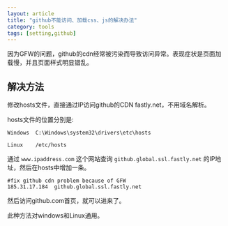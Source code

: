 ```yaml
---
layout: article
title: "github不能访问、加载css、js的解决办法"
category: tools
tags: [setting,github]
---
```



因为GFW的问题，github的cdn经常被污染而导致访问异常。表现症状是页面加载慢，并且页面样式明显错乱。


## 解决方法

修改hosts文件，直接通过IP访问github的CDN fastly.net，不用域名解析。

hosts文件的位置分别是:

    Windows  C:\Windows\system32\drivers\etc\hosts

    Linux    /etc/hosts

通过 `www.ipaddress.com` 这个网站查询 `github.global.ssl.fastly.net` 的IP地址，然后在hosts中增加一条。

    #fix github cdn problem because of GFW
    185.31.17.184  github.global.ssl.fastly.net

然后访问github.com首页，就可以进来了。

此种方法对windows和Linux通用。
